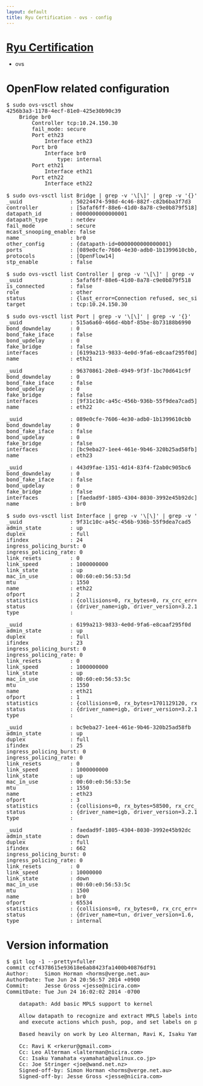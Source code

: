 ```yaml
---
layout: default
title: Ryu Certification - ovs - config
---
```

# [Ryu Certification](http://osrg.github.io/ryu/certification.html)
* ovs 

# OpenFlow related configuration
<pre>
$ sudo ovs-vsctl show
4256b3a3-1178-4ecf-81e0-425e30b90c39
    Bridge br0
        Controller tcp:10.24.150.30
        fail_mode: secure
        Port eth23
            Interface eth23
        Port br0
            Interface br0
                type: internal
        Port eth21
            Interface eth21
        Port eth22
            Interface eth22

$ sudo ovs-vsctl list Bridge | grep -v '\[\]' | grep -v '{}'
_uuid               : 50224474-598d-4c46-882f-c82b6ba3f7d3
controller          : [5afaf6ff-88e6-41d0-8a78-c9e0b879f518]
datapath_id         : 0000000000000001
datapath_type       : netdev
fail_mode           : secure
mcast_snooping_enable: false
name                : br0
other_config        : {datapath-id=0000000000000001}
ports               : [089e0cfe-7606-4e30-adb0-1b1399610cbb, 443d9fae-1351-4d14-83f4-f2ab0c905bc6, 515a6a60-466d-4bbf-85be-8b73188b6990, 96370861-20e8-4949-9f3f-1bc70d641c9f]
protocols           : [OpenFlow14]
stp_enable          : false

$ sudo ovs-vsctl list Controller | grep -v '\[\]' | grep -v '{}'
_uuid               : 5afaf6ff-88e6-41d0-8a78-c9e0b879f518
is_connected        : false
role                : other
status              : {last_error=Connection refused, sec_since_connect=977, sec_since_disconnect=0, state=BACKOFF}
target              : tcp:10.24.150.30

$ sudo ovs-vsctl list Port | grep -v '\[\]' | grep -v '{}'
_uuid               : 515a6a60-466d-4bbf-85be-8b73188b6990
bond_downdelay      : 0
bond_fake_iface     : false
bond_updelay        : 0
fake_bridge         : false
interfaces          : [6199a213-9833-4e0d-9fa6-e8caaf295f0d]
name                : eth21

_uuid               : 96370861-20e8-4949-9f3f-1bc70d641c9f
bond_downdelay      : 0
bond_fake_iface     : false
bond_updelay        : 0
fake_bridge         : false
interfaces          : [9f31c10c-a45c-456b-936b-55f9dea7cad5]
name                : eth22

_uuid               : 089e0cfe-7606-4e30-adb0-1b1399610cbb
bond_downdelay      : 0
bond_fake_iface     : false
bond_updelay        : 0
fake_bridge         : false
interfaces          : [bc9eba27-1ee4-461e-9b46-320b25ad58fb]
name                : eth23

_uuid               : 443d9fae-1351-4d14-83f4-f2ab0c905bc6
bond_downdelay      : 0
bond_fake_iface     : false
bond_updelay        : 0
fake_bridge         : false
interfaces          : [faedad9f-1805-4304-8030-3992e45b92dc]
name                : br0

$ sudo ovs-vsctl list Interface | grep -v '\[\]' | grep -v '{}'
_uuid               : 9f31c10c-a45c-456b-936b-55f9dea7cad5
admin_state         : up
duplex              : full
ifindex             : 24
ingress_policing_burst: 0
ingress_policing_rate: 0
link_resets         : 0
link_speed          : 1000000000
link_state          : up
mac_in_use          : 00:60:e0:56:53:5d
mtu                 : 1550
name                : eth22
ofport              : 2
statistics          : {collisions=0, rx_bytes=0, rx_crc_err=0, rx_dropped=0, rx_errors=0, rx_frame_err=0, rx_over_err=0, rx_packets=0, tx_bytes=1606887866, tx_dropped=0, tx_errors=0, tx_packets=35478832}
status              : {driver_name=igb, driver_version=3.2.10-k, firmware_version=2.10-9}
type                : 

_uuid               : 6199a213-9833-4e0d-9fa6-e8caaf295f0d
admin_state         : up
duplex              : full
ifindex             : 23
ingress_policing_burst: 0
ingress_policing_rate: 0
link_resets         : 0
link_speed          : 1000000000
link_state          : up
mac_in_use          : 00:60:e0:56:53:5c
mtu                 : 1550
name                : eth21
ofport              : 1
statistics          : {collisions=0, rx_bytes=1701129120, rx_crc_err=0, rx_dropped=0, rx_errors=0, rx_frame_err=0, rx_over_err=0, rx_packets=90020785, tx_bytes=0, tx_dropped=0, tx_errors=0, tx_packets=0}
status              : {driver_name=igb, driver_version=3.2.10-k, firmware_version=2.10-9}
type                : 

_uuid               : bc9eba27-1ee4-461e-9b46-320b25ad58fb
admin_state         : up
duplex              : full
ifindex             : 25
ingress_policing_burst: 0
ingress_policing_rate: 0
link_resets         : 0
link_speed          : 1000000000
link_state          : up
mac_in_use          : 00:60:e0:56:53:5e
mtu                 : 1550
name                : eth23
ofport              : 3
statistics          : {collisions=0, rx_bytes=58500, rx_crc_err=0, rx_dropped=0, rx_errors=0, rx_frame_err=0, rx_over_err=0, rx_packets=39, tx_bytes=26966784, tx_dropped=0, tx_errors=0, tx_packets=11471908}
status              : {driver_name=igb, driver_version=3.2.10-k, firmware_version=2.10-9}
type                : 

_uuid               : faedad9f-1805-4304-8030-3992e45b92dc
admin_state         : down
duplex              : full
ifindex             : 662
ingress_policing_burst: 0
ingress_policing_rate: 0
link_resets         : 0
link_speed          : 10000000
link_state          : down
mac_in_use          : 00:60:e0:56:53:5c
mtu                 : 1500
name                : br0
ofport              : 65534
statistics          : {collisions=0, rx_bytes=0, rx_crc_err=0, rx_dropped=0, rx_errors=0, rx_frame_err=0, rx_over_err=0, rx_packets=0, tx_bytes=0, tx_dropped=0, tx_errors=0, tx_packets=0}
status              : {driver_name=tun, driver_version=1.6, firmware_version=N/A}
type                : internal
</pre>

# Version information
<pre>
$ git log -1 --pretty=fuller
commit ccf4378615e93618e6ab8423fa1400b40876df91
Author:     Simon Horman &lt;horms@verge.net.au&gt;
AuthorDate: Tue Jun 24 20:56:57 2014 +0900
Commit:     Jesse Gross &lt;jesse@nicira.com&gt;
CommitDate: Tue Jun 24 16:02:02 2014 -0700

    datapath: Add basic MPLS support to kernel
    
    Allow datapath to recognize and extract MPLS labels into flow keys
    and execute actions which push, pop, and set labels on packets.
    
    Based heavily on work by Leo Alterman, Ravi K, Isaku Yamahata and Joe Stringer.
    
    Cc: Ravi K &lt;rkerur@gmail.com&gt;
    Cc: Leo Alterman &lt;lalterman@nicira.com&gt;
    Cc: Isaku Yamahata &lt;yamahata@valinux.co.jp&gt;
    Cc: Joe Stringer &lt;joe@wand.net.nz&gt;
    Signed-off-by: Simon Horman &lt;horms@verge.net.au&gt;
    Signed-off-by: Jesse Gross &lt;jesse@nicira.com&gt;
</pre>
